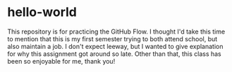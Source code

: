 # hello-world
This repository is for practicing the GitHub Flow.
I thought I'd take this time to mention that this is my first semester trying to both attend school, but also maintain a job. I don't expect leeway, but I wanted to give explanation for why this assignment got around so late. Other than that, this class has been so enjoyable for me, thank you!
